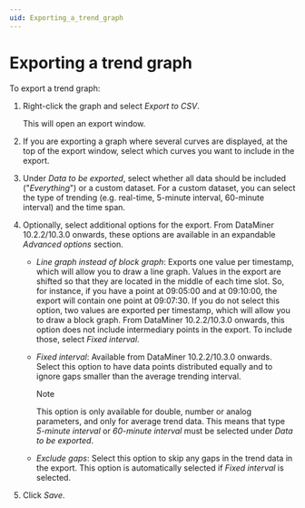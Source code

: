 ```yaml
---
uid: Exporting_a_trend_graph
---
```


# Exporting a trend graph

To export a trend graph:

1. Right-click the graph and select *Export to CSV*.

   This will open an export window.

1. If you are exporting a graph where several curves are displayed, at the top of the export window, select which curves you want to include in the export.

1. Under *Data to be exported*, select whether all data should be included ("*Everything*") or a custom dataset. For a custom dataset, you can select the type of trending (e.g. real-time, 5-minute interval, 60-minute interval) and the time span.

1. Optionally, select additional options for the export. From DataMiner 10.2.2/10.3.0 onwards, these options are available in an expandable *Advanced options* section.

   - *Line graph instead of block graph*: Exports one value per timestamp, which will allow you to draw a line graph. Values in the export are shifted so that they are located in the middle of each time slot. So, for instance, if you have a point at 09:05:00 and at 09:10:00, the export will contain one point at 09:07:30. If you do not select this option, two values are exported per timestamp, which will allow you to draw a block graph. From DataMiner 10.2.2/10.3.0 onwards, this option does not include intermediary points in the export. To include those, select *Fixed interval*.

   - *Fixed interval*: Available from DataMiner 10.2.2/10.3.0 onwards. Select this option to have data points distributed equally and to ignore gaps smaller than the average trending interval.

     >[!NOTE]
     >This option is only available for double, number or analog parameters, and only for average trend data. This means that type *5-minute interval* or *60-minute interval* must be selected under *Data to be exported*.

   - *Exclude gaps*: Select this option to skip any gaps in the trend data in the export. This option is automatically selected if *Fixed interval* is selected.

1. Click *Save*.
